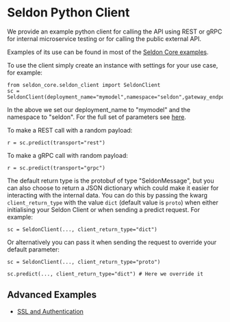 # Seldon Python Client

We provide an example python client for calling the API using REST or gRPC for internal microservice testing or for calling the public external API.

Examples of its use can be found in most of the [Seldon Core examples](https://docs.seldon.io/projects/seldon-core/en/latest/examples/notebooks.html).

To use the client simply create an instance with settings for your use case, for example:

```
from seldon_core.seldon_client import SeldonClient
sc = SeldonClient(deployment_name="mymodel",namespace="seldon",gateway_endpoint="localhost:8003",gateway="ambassador")
```

In the above we set our deployment_name to "mymodel" and the namespace to "seldon". For the full set of parameters see [here](api/seldon_core.html#seldon_core.seldon_client.SeldonClient).

To make a REST call with a random payload:

```
r = sc.predict(transport="rest")
```

To make a gRPC call with random payload:

```
r = sc.predict(transport="grpc")
```

The default return type is the protobuf of type "SeldonMessage", but you can also choose to return a JSON dictionary which could make it easier for interacting with the internal data. You can do this by passing the kwarg `client_return_type` with the value `dict` (default value is `proto`) when either initialising your Seldon Client or when sending a predict request. For example:

```
sc = SeldonClient(..., client_return_type="dict")
```

Or alternatively you can pass it when sending the request to override your default parameter:

```
sc = SeldonClient(..., client_return_type="proto")

sc.predict(..., client_return_type="dict") # Here we override it
```

## Advanced Examples

 * [SSL and Authentication](../examples/seldon_client.html)
